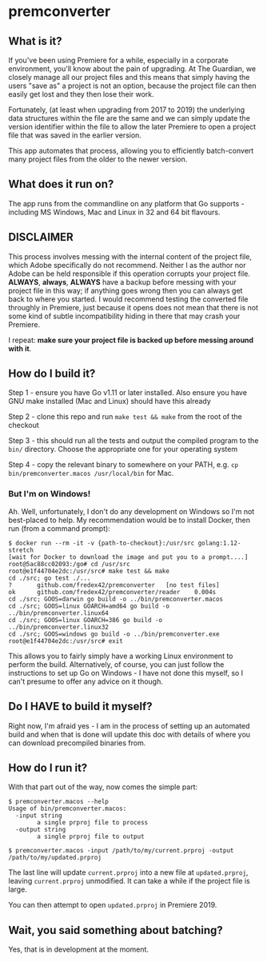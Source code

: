 # premconverter

## What is it?

If you've been using Premiere for a while, especially in a corporate environment, you'll know about the pain
of upgrading.  At The Guardian, we closely manage all our project files and this means that simply having
the users "save as" a project is not an option, because the project file can then easily get lost and they
then lose their work.

Fortunately, (at least when upgrading from 2017 to 2019) the underlying data structures within the file
are the same and we can simply update the version identifier within the file to allow the later Premiere
to open a project file that was saved in the earlier version.

This app automates that process, allowing you to efficiently batch-convert many project files from the older
to the newer version.

## What does it run on?

The app runs from the commandline on any platform that Go supports - including MS Windows, Mac and Linux in 32 and 64 bit flavours.

## DISCLAIMER

This process involves messing with the internal content of the project file, which Adobe specifically do not 
recommend.  Neither I as the author nor Adobe can be held responsible if this operation corrupts your
project file. **ALWAYS**, **always**, **ALWAYS** have a backup before messing with your project file in this
way; if anything goes wrong then you can always get back to where you started.
I would recommend testing the converted file throughly in Premiere, just because it opens does not mean
that there is not some kind of subtle incompatibility hiding in there that may crash your Premiere.

I repeat: **make sure your project file is backed up before messing around with it**.

## How do I build it?

Step 1 - ensure you have Go v1.11 or later installed. Also ensure you have GNU make installed (Mac and Linux)
should have this already

Step 2 - clone this repo and run `make test && make` from the root of the checkout

Step 3 - this should run all the tests and output the compiled program to the `bin/` directory. Choose the appropriate
one for your operating system

Step 4 - copy the relevant binary to somewhere on your PATH, e.g. `cp bin/premconverter.macos /usr/local/bin` for Mac.

### But I'm on Windows!

Ah.  Well, unfortunately, I don't do any development on Windows so I'm not best-placed to help.
My recommendation would be to install Docker, then run (from a command prompt):

```console
$ docker run --rm -it -v {path-to-checkout}:/usr/src golang:1.12-stretch
[wait for Docker to download the image and put you to a prompt....]
root@5ac88cc02093:/go# cd /usr/src
root@e1f44704e2dc:/usr/src# make test && make
cd ./src; go test ./...
?   	github.com/fredex42/premconverter	[no test files]
ok  	github.com/fredex42/premconverter/reader	0.004s
cd ./src; GOOS=darwin go build -o ../bin/premconverter.macos
cd ./src; GOOS=linux GOARCH=amd64 go build -o ../bin/premconverter.linux64
cd ./src; GOOS=linux GOARCH=386 go build -o ../bin/premconverter.linux32
cd ./src; GOOS=windows go build -o ../bin/premconverter.exe
root@e1f44704e2dc:/usr/src# exit
```

This allows you to fairly simply have a working Linux environment to perform the build.
Alternatively, of course, you can just follow the instructions to set up Go on Windows - I have not
done this myself, so I can't presume to offer any advice on it though.

## Do I HAVE to build it myself?

Right now, I'm afraid yes - I am in the process of setting up an automated build and when that is done will update
this doc with details of where you can download precompiled binaries from.

## How do I run it?

With that part out of the way, now comes the simple part:

```console
$ premconverter.macos --help
Usage of bin/premconverter.macos:
  -input string
    	a single prproj file to process
  -output string
    	a single prproj file to output
    	
$ premconverter.macos -input /path/to/my/current.prproj -output /path/to/my/updated.prproj
```
The last line will update `current.prproj` into a new file at `updated.prproj`, leaving `current.prproj`
unmodified.  It can take a while if the project file is large.

You can then attempt to open `updated.prproj` in Premiere 2019.

## Wait, you said something about batching?

Yes, that is in development at the moment.

